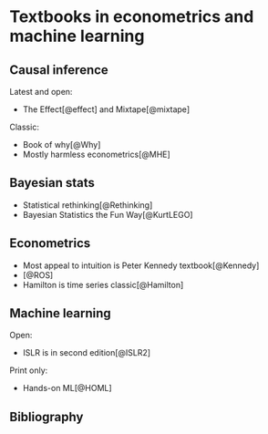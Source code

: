 # Textbooks in econometrics and machine learning

## Causal inference

Latest and open:

- The Effect[@effect] and Mixtape[@mixtape]

Classic:

- Book of why[@Why]
- Mostly harmless econometrics[@MHE]

## Bayesian stats

- Statistical rethinking[@Rethinking]
- Bayesian Statistics the Fun Way[@KurtLEGO]

## Econometrics

- Most appeal to intuition is Peter Kennedy textbook[@Kennedy]
- [@ROS]
- Hamilton is time series classic[@Hamilton]

## Machine learning

Open:

- ISLR is in second edition[@ISLR2]

Print only:

- Hands-on ML[@HOML]

## Bibliography

